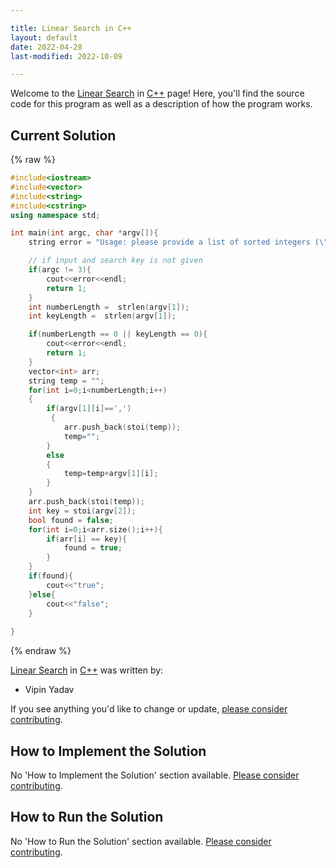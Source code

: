 ```yaml
---

title: Linear Search in C++
layout: default
date: 2022-04-28
last-modified: 2022-10-09

---
```


Welcome to the [Linear Search](https://sampleprograms.io/projects/linear-search) in [C++](https://sampleprograms.io/languages/c-plus-plus) page! Here, you'll find the source code for this program as well as a description of how the program works.

## Current Solution

{% raw %}

```c++
#include<iostream>
#include<vector>
#include<string>
#include<cstring>
using namespace std;

int main(int argc, char *argv[]){
    string error = "Usage: please provide a list of sorted integers (\"1, 4, 5, 11, 12\") and the integer to find (\"11\")";

    // if input and search key is not given
    if(argc != 3){
        cout<<error<<endl;
        return 1;
    }
    int numberLength =  strlen(argv[1]);
    int keyLength =  strlen(argv[1]);

    if(numberLength == 0 || keyLength == 0){
        cout<<error<<endl;
        return 1;
    }
    vector<int> arr;
    string temp = "";
    for(int i=0;i<numberLength;i++)
    {
        if(argv[1][i]==',')
         {
            arr.push_back(stoi(temp));
            temp="";
        }
        else 
        {
            temp=temp+argv[1][i];
        } 
    }
    arr.push_back(stoi(temp));
    int key = stoi(argv[2]);
    bool found = false;
    for(int i=0;i<arr.size();i++){
        if(arr[i] == key){
            found = true;
        }
    }
    if(found){
        cout<<"true";
    }else{
        cout<<"false";
    }
    
}
```

{% endraw %}

[Linear Search](https://sampleprograms.io/projects/linear-search) in [C++](https://sampleprograms.io/languages/c-plus-plus) was written by:

- Vipin Yadav

If you see anything you'd like to change or update, [please consider contributing](https://github.com/TheRenegadeCoder/sample-programs).

## How to Implement the Solution

No 'How to Implement the Solution' section available. [Please consider contributing](https://github.com/TheRenegadeCoder/sample-programs-website).

## How to Run the Solution

No 'How to Run the Solution' section available. [Please consider contributing](https://github.com/TheRenegadeCoder/sample-programs-website).